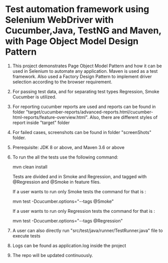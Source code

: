 

Test automation framework using Selenium WebDriver with Cucumber,Java, TestNG and Maven, with Page Object Model Design Pattern
====================================================================================================================================


1. This project demonstrates Page Object Model Pattern and how it can be used 
  in Selenium to automate any application. Maven is used as a test framework.
  Also used a Factory Design Pattern to implement driver selection according to the browser requirement.

2. For passing test data, and for separating test types Regression, Smoke Cucumber is utilized.

3. For reporting cucumber reports are used and reports can be found in folder "target/cucumber-reports/advanced-reports.html/cucumber-html-reports/feature-overview.html".
   Also, there are different styles of report inside "target" folder

4. For failed cases, screenshots can be found in folder "screenShots" folder.

5. Prerequisite: JDK 8 or above, and Maven 3.6 or above

6. To run the all the tests use the following command:

     mvn clean install

   Tests are divided and in Smoke and Regression, and tagged with @Regression and @Smoke in feature files.

   If a user wants to run only Smoke tests the command for that is :

     mvn test -Dcucumber.options="--tags @Smoke" 

   If a user wants to run only Regression tests the command for that is :

     mvn test -Dcucumber.options="--tags @Regression" 

7. A user can also directly run "src/test/java/runner/TestRunner.java" file to execute tests

8. Logs can be found as application.log inside the project

9. The repo will be updated continuously. 





